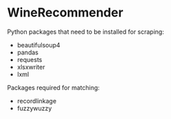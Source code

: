 # WineRecommender

Python packages that need to be installed for scraping:

- beautifulsoup4
- pandas
- requests
- xlsxwriter
- lxml

Packages required for matching:
- recordlinkage
- fuzzywuzzy

